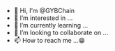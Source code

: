 - 👋 Hi, I’m @GYBChain
- 👀 I’m interested in ...
- 🌱 I’m currently learning ...
- 💞️ I’m looking to collaborate on ...
- 📫 How to reach me ...:grin:
<!---
GYBChain/GYBChain is a ✨ special ✨ repository because its `README.md` (this file) appears on your GitHub profile.
You can click the Preview link to take a look at your changes.
--->
